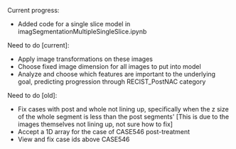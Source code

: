 Current progress:
* Added code for a single slice model in imagSegmentationMultipleSingleSlice.ipynb
 

Need to do [current]:
* Apply image transformations on these images
* Choose fixed image dimension for all images to put into model 
* Analyze and choose which features are important to the underlying goal, predicting progression through RECIST_PostNAC category

Need to do [old]:
* Fix cases with post and whole not lining up, specifically when the z size of the whole segment is less than the post segments' [This is due to the images themselves not lining up, not sure how to fix]
* Accept a 1D array for the case of CASE546 post-treatment
* View and fix case ids above CASE546

